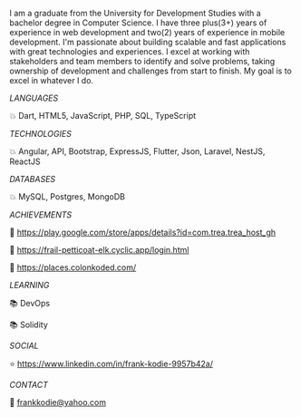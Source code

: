 I am a graduate from the University for Development Studies with a bachelor degree in Computer Science. I have three plus(3+) years of experience in web development and two(2) years of experience in mobile development.
I'm passionate about building scalable and fast applications with great technologies and experiences. I excel at working with stakeholders and team members to identify and solve problems, taking ownership of development and challenges from start to finish. My goal is to excel in whatever I do.




*LANGUAGES*

:boom: Dart, HTML5, JavaScript, PHP, SQL, TypeScript

*TECHNOLOGIES*

:boom: Angular, API, Bootstrap, ExpressJS, Flutter, Json, Laravel, NestJS, ReactJS

*DATABASES*

:boom: MySQL, Postgres, MongoDB


*ACHIEVEMENTS*

:rocket: https://play.google.com/store/apps/details?id=com.trea.trea_host_gh

:rocket: https://frail-petticoat-elk.cyclic.app/login.html

:rocket: https://places.colonkoded.com/


*LEARNING*

:books: DevOps

:books: Solidity



*SOCIAL*

:star: https://www.linkedin.com/in/frank-kodie-9957b42a/


*CONTACT*

:email: frankkodie@yahoo.com





<!--
**franklobsty25/franklobsty25** is a ✨ _special_ ✨ repository because its `README.md` (this file) appears on your GitHub profile.

Here are some ideas to get you started:

- 🔭 I’m currently working on ...
- 🌱 I’m currently learning ...
- 👯 I’m looking to collaborate on ...
- 🤔 I’m looking for help with ...
- 💬 Ask me about ...

- 😄 Pronouns: ...
- ⚡ Fun fact: ...
-->
